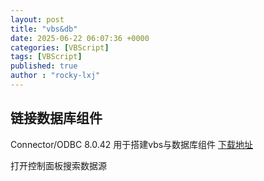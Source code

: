 ```yaml
---
layout: post
title: "vbs&db"
date: 2025-06-22 06:07:36 +0000
categories: [VBScript]
tags: [VBScript]
published: true
author : "rocky-lxj"
---
```


## 链接数据库组件
Connector/ODBC 8.0.42 用于搭建vbs与数据库组件
[下载地址](https://dev.mysql.com/downloads/connector/odbc/)

打开控制面板搜索数据源

